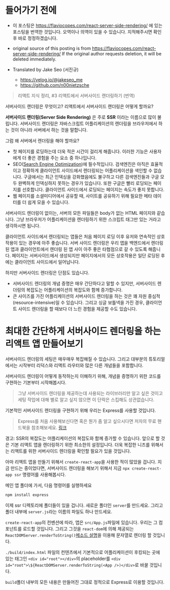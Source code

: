 # 들어가기 전에
- 이 포스팅은 https://flaviocopes.com/react-server-side-rendering/ 에 있는 포스팅을 번역한 것입니다. 오역이나 의역이 있을 수 있습니다. 지적해주시면 확인 후 바로 정정하겠습니다.

- original source of this posting is from https://flaviocopes.com/react-server-side-rendering/ If the original author requests deletion, it will be deleted immediately.

- Translated by Jake Seo (서진규)

	- https://velog.io/@jakeseo_me
	- https://github.com/n00nietzsche
    
> 리액트 지식 정리, #3 리액트에서 서버사이드 랜더링하기 (번역)

서버사이드 랜더링은 무엇이고? 리액트에서 서버사이드 랜더링은 어떻게 할까요?

**서버사이드 랜더링(Server Side Rendering)** 은 주로 **SSR** 이라는 이름으로 많이 불립니다. 서버사이드 랜더링은 자바스크립트 어플리케이션의 렌더링을 브라우저에서 하는 것이 아니라 서버에서 하는 것을 말합니다.

그럼 왜 서버에서 렌더링을 해야 할까요?

- 첫 페이지를 로딩하는데 더욱 적은 시간이 걸리게 해줍니다. 이러한 기능은 사용자에게 더 좋은 경험을 주는 요소 중 하나입니다.
- SEO([Search Engine Optimization](https://en.wikipedia.org/wiki/Search_engine_optimization))에 필수적입니다. 검색엔진은 아직은 효율적이고 정확하게 클라이언트 사이드에서 렌더링되는 어플리케이션을 색인할 수 없습니다. 구글에서는 최근 인덱싱을 강화했음에도 불구하고 다른 검색엔진들과 구글 모두 완벽하게 인덱싱하지 못하는 경우가 있습니다. 또한 구글은 빨리 로딩되는 페이지를 선호합니다. 클라이언트 사이드에서 로딩되는 페이지는 속도가 좋지 못합니다.
- 웹 페이지를 소셜미디어에서 공유할 때, 사이트를 공유하기 위해 필요한 메타 데이터를 더 쉽게 모을 수 있습니다.

서버사이드 렌더링이 없이는, 서버의 모든 파일들은 body가 없는 HTML 페이지와 같습니다. 그냥 브라우저가 어플리케이션을 렌더링하기 위한 스크립트 태그만 있는 거라고 생각하시면 됩니다.

클라이언트 사이드에서 렌더링되는 앱들은 처음 페이지 로딩 이후 유저와 연속적인 상호작용이 있는 경우에 아주 좋습니다. 서버 사이드 렌더링은 우리 앱을 백엔드에서 렌더링 된 앱과 클라이언트에서 렌더링 된 앱 사이 아주 좋은 타협점으로 갈 수 있도록 해줍니다. 페이지는 서버사이드에서 생성되지만 페이지에서의 모든 상호작용은 일단 로딩된 후에는 클라이언트 사이드에서 일어납니다.

하지만 서버사이드 렌더링은 단점도 있습니다.

- 서버사이드 렌더링의 개념 증명은 매우 간단하다고 말할 수 있지만, 서버사이드 렌더링의 복잡도는 어플리케이션의 복잡도와 함께 증가합니다.
- 큰 사이즈를 가진 어플리케이션의 서버사이드 렌더링을 하는 것은 꽤 자원 중심적(resource-intensive)일 수 있습니다. 그리고 싱글 보틀넥을 가진 경우, 클라이언트 사이드 렌더링을 할 때보다 더 느린 경험을 제공할 수도 있습니다.

# 최대한 간단하게 서버사이드 렌더링을 하는 리액트 앱 만들어보기

서버사이드 렌더링의 세팅은 매우매우 복잡해질 수 있습니다. 그리고 대부분의 튜토리얼에서는 시작부터 리덕스와 리액트 라우터와 많은 다른 개념들을 포함합니다.

서버사이드 렌더링이 어떻게 동작하는지 이해하기 위해, 개념을 증명하기 위한 코드를 구현하는 기본부터 시작해봅시다.

> 그냥 서버사이드 렌더링을 제공하는데 사용되는 라이브러리만 알고 싶은 것이고 세팅 작업에 대해 별로 알고 싶지 않으면 이 단락은 스킵해도 상관없습니다. 

기본적인 서버사이드 렌더링을 구현하기 위해 우리는 Express를 사용할 것입니다.

> Express를 처음 사용해보신다면 혹은 뭔가 좀 알고 싶으시다면 저자의 무료 핸드북을 참조해보세요. [링크](https://flaviocopes.com/page/ebooks/)

경고: SSR의 복잡도는 어플리케이션의 복잡도와 함께 증가할 수 있습니다. 앞으로 할 것은 기본 리액트 앱을 렌더링하기 위한 최소한의 설정입니다. 더욱 복잡한 니즈를 위해서는 리액트를 위한 서버사이드 렌더링을 확인할 필요가 있을 것입니다. 

아마 리액트 앱을 만들기 위해서 `create-react-app`을 사용한 적이 많았을 겁니다. 지금 만드는 중이었다면, 서버사이드 렌더링을 해보기 위해서 지금 `npx create-react-app ssr` 명령어를 사용해봅시다.

메인 앱 폴더에 가서, 다음 명령어를 실행하세요

```bash
npm install express
```

이제 ssr 디렉토리에 폴더들이 있을 겁니다. 새로운 폴더인 `server`를 만드세요. 그리고 폴더 내부에 `server.js`라는 이름의 파일도 하나 만드세요.

`create-react-app`의 컨벤션에 따라, 앱은 `src/App.js`파일에 있습니다. 우리는 그 컴포넌트를 로드할 것입니다. 그리고 그것을 `react-dom`에 의해 제공되는 `ReactDOMServer.renderToString()`[메소드 설명](https://reactjs.org/docs/react-dom-server.html)을 이용해 문자열로 렌더링 할 것입니다.

`./build/index.html` 파일의 컨텐츠에서 기본적으로 어플리케이션이 후킹되는 곳에 있는 태그인 `<div id="root"></div>`의 placeholder를 `<div id="root">\${ReactDOMServer.renderToString(<App />)</div>`로 바꿀 것입니다.

`build`폴더 내부의 모든 내용은 만들어진 그대로 정적으로 Express로 이용할 것입니다. 
